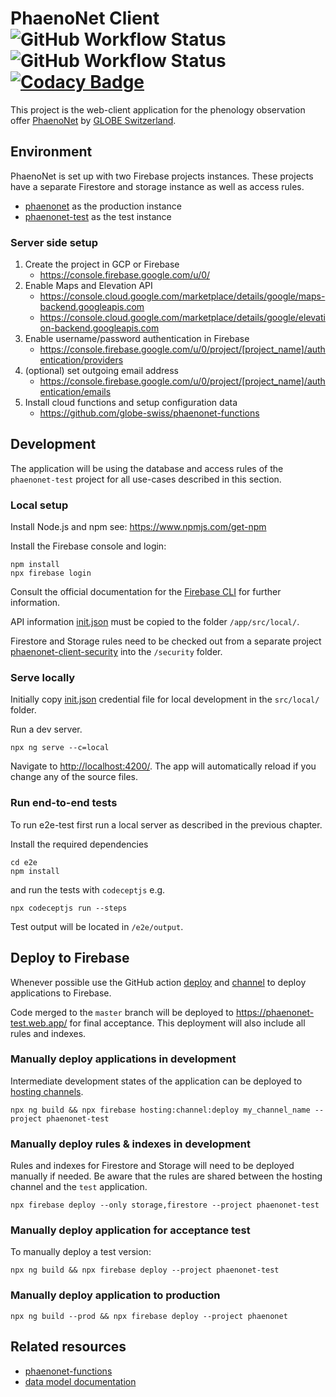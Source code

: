 # PhaenoNet Client ![GitHub Workflow Status](https://img.shields.io/github/workflow/status/globe-swiss/phaenonet-client/Build) ![GitHub Workflow Status](https://img.shields.io/github/workflow/status/globe-swiss/phaenonet-client/Run%20end-to-end%20tests?label=e2e-tests) [![Codacy Badge](https://app.codacy.com/project/badge/Grade/c51ab6cad950470a8ffb99c969041b09)](https://www.codacy.com/gh/globe-swiss/phaenonet-client/dashboard?utm_source=github.com&utm_medium=referral&utm_content=globe-swiss/phaenonet-client&utm_campaign=Badge_Grade)

This project is the web-client application for the phenology observation offer [PhaenoNet](https://www.phaenonet.ch) by [GLOBE Switzerland](https://www.globe-swiss.ch).

## Environment

PhaenoNet is set up with two Firebase projects instances. These projects have a separate Firestore and storage instance as well as access rules.

- [phaenonet](https://console.firebase.google.com/u/0/project/phaenonet/overview) as the production instance
- [phaenonet-test](https://console.firebase.google.com/u/0/project/phaenonet/overview) as the test instance

### Server side setup

1. Create the project in GCP or Firebase
   - <https://console.firebase.google.com/u/0/>
1. Enable Maps and Elevation API
   - <https://console.cloud.google.com/marketplace/details/google/maps-backend.googleapis.com>
   - <https://console.cloud.google.com/marketplace/details/google/elevation-backend.googleapis.com>
1. Enable username/password authentication in Firebase
   - <https://console.firebase.google.com/u/0/project/[project_name]/authentication/providers>
1. (optional) set outgoing email address
   - <https://console.firebase.google.com/u/0/project/[project_name]/authentication/emails>
1. Install cloud functions and setup configuration data
   - <https://github.com/globe-swiss/phaenonet-functions>

## Development

The application will be using the database and access rules of the `phaenonet-test` project for all use-cases described in this section.

### Local setup

Install Node.js and npm see: <https://www.npmjs.com/get-npm>

Install the Firebase console and login:

```commandline
npm install
npx firebase login
```

Consult the official documentation for the [Firebase CLI](https://firebase.google.com/docs/cli) for further information.

API information [init.json](https://phaenonet-test.web.app/__/firebase/init.json) must be copied to the folder `/app/src/local/`.

Firestore and Storage rules need to be checked out from a separate project [phaenonet-client-security](https://github.com/globe-swiss/phaenonet-client-security) into the `/security` folder.

### Serve locally

Initially copy [init.json](https://phaenonet-test.web.app/__/firebase/init.json) credential file for local development in the `src/local/` folder.

Run a dev server.

```commandline
npx ng serve --c=local
```

Navigate to <http://localhost:4200/>. The app will automatically reload if you change any of the source files.

### Run end-to-end tests

To run e2e-test first run a local server as described in the previous chapter.

Install the required dependencies

```commandline
cd e2e
npm install
```

and run the tests with `codeceptjs` e.g.

```commandline
npx codeceptjs run --steps
```

Test output will be located in `/e2e/output`.

## Deploy to Firebase

Whenever possible use the GitHub action [deploy](https://github.com/globe-swiss/phaenonet-client/actions/workflows/deploy.yml) and [channel](https://github.com/globe-swiss/phaenonet-client/actions/workflows/channel.yml) to deploy applications to Firebase.

Code merged to the `master` branch will be deployed to <https://phaenonet-test.web.app/> for final acceptance. This deployment will also include all rules and indexes.

### Manually deploy applications in development

Intermediate development states of the application can be deployed to [hosting channels](https://firebase.google.com/docs/hosting/manage-hosting-resources).

```commandline
npx ng build && npx firebase hosting:channel:deploy my_channel_name --project phaenonet-test
```

### Manually deploy rules & indexes in development

Rules and indexes for Firestore and Storage will need to be deployed manually if needed.
Be aware that the rules are shared between the hosting channel and the `test` application.

```commandline
npx firebase deploy --only storage,firestore --project phaenonet-test
```

### Manually deploy application for acceptance test

To manually deploy a test version:

```commandline
npx ng build && npx firebase deploy --project phaenonet-test
```

### Manually deploy application to production

```commandline
npx ng build --prod && npx firebase deploy --project phaenonet
```

## Related resources

- [phaenonet-functions](https://github.com/globe-swiss/phaenonet-functions)
- [data model documentation](https://dbdocs.io/pgoellnitz/phaenonet)

